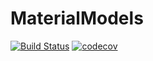 # MaterialModels

[![Build Status](https://github.com/KeitaNakamura/MaterialModels.jl/workflows/CI/badge.svg)](https://github.com/KeitaNakamura/MaterialModels.jl/actions)
[![codecov](https://codecov.io/gh/KeitaNakamura/MaterialModels.jl/branch/main/graph/badge.svg?token=885lJio0aW)](https://codecov.io/gh/KeitaNakamura/MaterialModels.jl)
